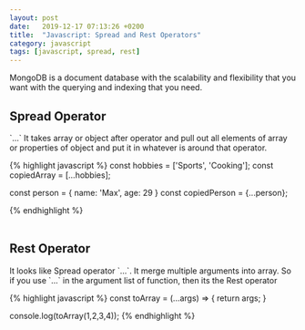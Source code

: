 ```yaml
---
layout: post
date:   2019-12-17 07:13:26 +0200
title:  "Javascript: Spread and Rest Operators"
category: javascript
tags: [javascript, spread, rest]
---
```


MongoDB is a document database with the scalability and flexibility that you want with the querying and indexing that you need.


<h2>Spread Operator</h2>
`...` It takes array or object after operator and pull out all elements of array or properties of object and put it in whatever is around that operator.

{% highlight javascript %}
const hobbies = ['Sports', 'Cooking'];
const copiedArray = [...hobbies];


const person = {
    name: 'Max',
    age: 29
}
const copiedPerson = {...person};

{% endhighlight %}
<br /><br />


<h2>Rest Operator</h2>
It looks like Spread operator `...`. It merge multiple arguments into array. So if you use `...` in the argument list of function, then its the Rest operator

{% highlight javascript %}
const toArray = (...args) => {
    return args;
}

console.log(toArray(1,2,3,4));
{% endhighlight %}
